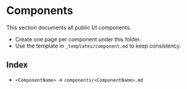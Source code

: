 # Components

This section documents all public UI components.

- Create one page per component under this folder.
- Use the template in `_templates/component.md` to keep consistency.

## Index
- `<ComponentName>` → `components/<ComponentName>.md`